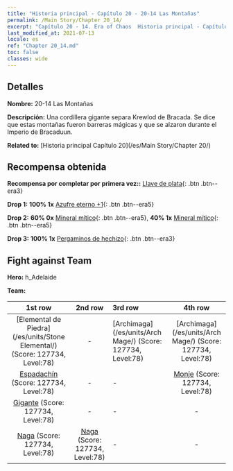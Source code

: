 ```yaml
---
title: "Historia principal - Capítulo 20 - 20-14 Las Montañas"
permalink: /Main Story/Chapter 20_14/
excerpt: "Capítulo 20 - 14. Era of Chaos  Historia principal - Capítulo 20_14. 20-14 Las Montañas"
last_modified_at: 2021-07-13
locale: es
ref: "Chapter 20_14.md"
toc: false
classes: wide
---
```


## Detalles

 **Nombre:** 20-14 Las Montañas

 **Descripción:** Una cordillera gigante separa Krewlod de Bracada. Se dice que estas montañas fueron barreras mágicas y que se alzaron durante el Imperio de Bracaduun.

 **Related to:** [Historia principal Capítulo 20](/es/Main Story/Chapter 20/)

## Recompensa obtenida

 **Recompensa por completar por primera vez::** [Llave de plata](/ItemsES/con_693/){: .btn .btn--era3}

 **Drop 1:** **100% 1x** [Azufre eterno +1](/ItemsES/mat_71/){: .btn .btn--era5}

 **Drop 2:** **60% 0x** [Mineral mítico](/ItemsES/mat_61/){: .btn .btn--era5}, **40% 1x** [Mineral mítico](/ItemsES/mat_61/){: .btn .btn--era5}

 **Drop 3:** **100% 1x** [Pergaminos de hechizo](/ItemsES/con_694/){: .btn .btn--era3}


## Fight against Team
 **Hero:** h_Adelaide

 **Team:**


  | 1st row | 2nd row | 3rd row | 4th row |
  |:----:|:----:|:----|:----:|
  | [Elemental de Piedra](/es/units/Stone Elemental/) (Score: 127734, Level:78)  | - | [Archimaga](/es/units/Arch Mage/) (Score: 127734, Level:78)  | [Archimaga](/es/units/Arch Mage/) (Score: 127734, Level:78)  |
  | [Espadachín](/es/units/Swordsman/) (Score: 127734, Level:78)  | - | - | [Monje](/es/units/Monk/) (Score: 127734, Level:78)  |
  | [Gigante](/es/units/Giant/) (Score: 127734, Level:78)  | - | - | - |
  | [Naga](/es/units/Naga/) (Score: 127734, Level:78)  | [Naga](/es/units/Naga/) (Score: 127734, Level:78)  | - | - |


